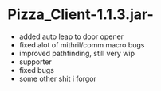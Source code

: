# Pizza_Client-1.1.3.jar-
+ added auto leap to door opener 
+ fixed alot of mithril/comm macro bugs
+ improved pathfinding, still very wip
+ supporter
+ fixed bugs
+ some other shit i forgor
